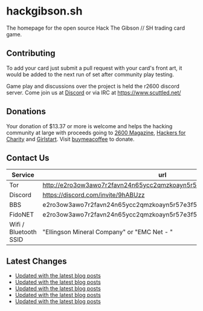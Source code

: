 # hackgibson.sh
The homepage for the open source Hack The Gibson // SH trading card game.


## Contributing

To add your card just submit a pull request with your card's front art, it would be added to the next run of set after community play testing.

Game play and discussions over the project is held the r2600 discord server. Come join us at [Discord](https://discord.com/invite/9hABUzz) or via IRC at https://www.scuttled.net/


## Donations

Your donation of $13.37 or more is welcome and helps the hacking community at large with proceeds going to [2600 Magazine](https://2600.com/), [Hackers for Charity](https://hackersforcharity.org) and [Girlstart](https://girlstart.org).  Visit [buymeacoffee](https://www.buymeacoffee.com/hackgibson.sh) to donate.


## Contact Us

Service | url
-|-
Tor | http://e2ro3ow3awo7r2favn24n65ycc2qmzkoayn5r57e3f56nvjwdcgg32ad.onion
Discord | https://discord.com/invite/9hABUzz
BBS | e2ro3ow3awo7r2favn24n65ycc2qmzkoayn5r57e3f56nvjwdcgg32ad.onion:23
FidoNET | e2ro3ow3awo7r2favn24n65ycc2qmzkoayn5r57e3f56nvjwdcgg32ad.onion:24554
Wifi / Bluetooth SSID | "Ellingson Mineral Company" or "EMC Net - <fidonet address>"

## Latest Changes
<!-- BLOG-POST-LIST:START -->
- [Updated with the latest blog posts](https://github.com/DFW2600/hackgibson.sh/commit/f1892ae299b660655bc753aa8f83b75c5e27d7fa)
- [Updated with the latest blog posts](https://github.com/DFW2600/hackgibson.sh/commit/162b3e687260593d45b32b7695d8f7b958607547)
- [Updated with the latest blog posts](https://github.com/DFW2600/hackgibson.sh/commit/232a7da42f5f89c753acefb9da5420f79fa17b3e)
- [Updated with the latest blog posts](https://github.com/DFW2600/hackgibson.sh/commit/b8682db986f81571ce1fa04889075e2a6ff3c9d4)
- [Updated with the latest blog posts](https://github.com/DFW2600/hackgibson.sh/commit/74ee4c699c3bf364b33dd1553c90f496a65fdbad)
<!-- BLOG-POST-LIST:END -->
